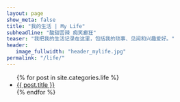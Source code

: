 ```yaml
---
layout: page
show_meta: false
title: "我的生活 | My Life"
subheadline: "酸甜苦辣 痴笑癫狂"
teaser: "我把我的生活记录在这里，包括我的琐事、见闻和兴趣爱好。"
header:
   image_fullwidth: "header_mylife.jpg"
permalink: "/life/"
---
```

<ul>
    {% for post in site.categories.life %}
    <li><a href="{{ site.url }}{{ post.url }}">{{ post.title }}</a></li>
    {% endfor %}
</ul>